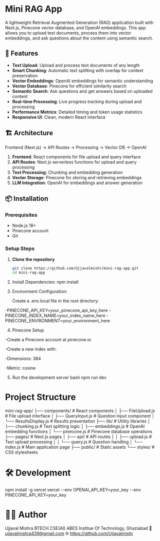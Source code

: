 # Mini RAG App

A lightweight Retrieval Augmented Generation (RAG) application built with Next.js, Pinecone vector database, and OpenAI embeddings. This app allows you to upload text documents, process them into vector embeddings, and ask questions about the content using semantic search.

## 🚀 Features

- **Text Upload**: Upload and process text documents of any length
- **Smart Chunking**: Automatic text splitting with overlap for context preservation
- **Vector Embeddings**: OpenAI embeddings for semantic understanding
- **Vector Database**: Pinecone for efficient similarity search
- **Semantic Search**: Ask questions and get answers based on uploaded content
- **Real-time Processing**: Live progress tracking during upload and processing
- **Performance Metrics**: Detailed timing and token usage statistics
- **Responsive UI**: Clean, modern React interface

## 🏗️ Architecture
Frontend (Next.js) → API Routes → Processing → Vector DB → OpenAI

1. **Frontend**: React components for file upload and query interface
2. **API Routes**: Next.js serverless functions for upload and query processing
3. **Text Processing**: Chunking and embedding generation
4. **Vector Storage**: Pinecone for storing and retrieving embeddings
5. **LLM Integration**: OpenAI for embeddings and answer generation

## 📦 Installation

### Prerequisites

- Node.js 18+ 
- Pinecone account
- Git

### Setup Steps

1. **Clone the repository**
   ```bash
   git clone https://github.com/Ujjavalmishr/mini-rag-app.git
   cd mini-rag-app

2. Install Dependencies:
    npm install

3. Environment Configuration:

   Create a .env.local file in the root directory:

  -PINECONE_API_KEY=your_pinecone_api_key_here
  -PINECONE_INDEX_NAME=your_index_name_here
  -PINECONE_ENVIRONMENT=your_environment_here

4. Pinecone Setup

  -Create a Pinecone account at pinecone.io

  -Create a new index with:

  -Dimensions: 384

  -Metric: cosine

5. Run the development server
   bash
   npm run dev

# Project Structure
mini-rag-app/
├── components/          # React components
│   ├── FileUpload.js   # File upload interface
│   ├── QueryInput.js   # Question input component
│   └── ResultsDisplay.js # Results presentation
├── lib/                # Utility libraries
│   ├── chunking.js     # Text splitting logic
│   ├── embeddings.js   # OpenAI embedding functions
│   └── pinecone.js     # Pinecone database operations
├── pages/              # Next.js pages
│   ├── api/            # API routes
│   │   ├── upload.js   # Text upload processing
│   │   └── query.js    # Question handling
│   └── index.js        # Main application page
├── public/             # Static assets
└── styles/             # CSS stylesheets 


# 🛠️ Development

npm install -g vercel
vercel --env OPENAI_API_KEY=your_key --env PINECONE_API_KEY=your_key


# 👨‍💻 Author
Ujjaval Mishra
BTECH CSE(AI) 
ABES Institue Of Technology, Ghaziabad
📧 ujjavalmishra439@gmail.com
🌐 https://github.com/Ujjavalmishr